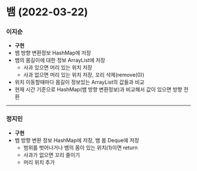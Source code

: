 # 뱀 (2022-03-22)
### 이지순
* **구현**
* 뱀 방향 변환정보 HashMap에 저장
* 뱀의 몸길이에 대한 정보 ArrayList에 저장
  * 사과 있으면 머리 있는 위치 저장
  * 사과 없으면 머리 있는 위치 저장, 꼬리 삭제(remove(0))
* 위치 이동할때마다 몸길이 정보있는 ArrayList의 값들과 비교
* 현재 시간 기준으로 HashMap(뱀 방향 변환정보)과 비교해서 값이 있으면 방향 전환

---
### 정지민
* **구현**
* 뱀 방향 변환 정보 HashMap에 저장, 뱀 몸 Deque에 저장
  * 범위를 벗어나거나 뱀의 몸이 있는 위치(1)이면 return
  * 사과가 없으면 꼬리 줄이기
  * 머리 위치 추가
